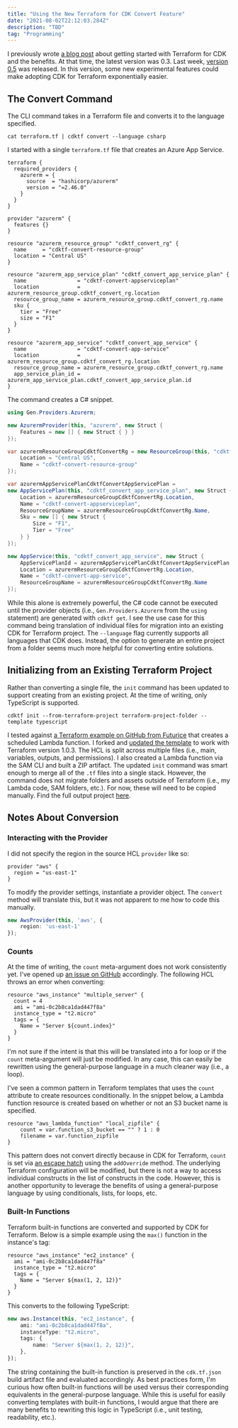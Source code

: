```yaml
---
title: "Using the New Terraform for CDK Convert Feature"
date: "2021-08-02T22:12:03.284Z"
description: "TBD"
tag: "Programming"
---
```


I previously wrote [a blog post](https://scottie.is/writing/cdktf-alpha-csharp-infrastructure/) about getting started with Terraform for CDK and the benefits. At that time, the latest version was 0.3. Last week, [version 0.5](https://github.com/hashicorp/terraform-cdk/releases/tag/v0.5.0) was released. In this version, some new experimental features could make adopting CDK for Terraform exponentially easier.

## The Convert Command
The CLI command takes in a Terraform file and converts it to the language specified.

```shell
cat terraform.tf | cdktf convert --language csharp
```

I started with a single `terraform.tf` file that creates an Azure App Service.

```hcl
terraform {
  required_providers {
    azurerm = {
      source  = "hashicorp/azurerm"
      version = "=2.46.0"
    }
  }
}

provider "azurerm" {
  features {}
}

resource "azurerm_resource_group" "cdktf_convert_rg" {
  name     = "cdktf-convert-resource-group"
  location = "Central US"
}

resource "azurerm_app_service_plan" "cdktf_convert_app_service_plan" {
  name                = "cdktf-convert-appserviceplan"
  location            = azurerm_resource_group.cdktf_convert_rg.location
  resource_group_name = azurerm_resource_group.cdktf_convert_rg.name
  sku {
    tier = "Free"
    size = "F1"
  }
}

resource "azurerm_app_service" "cdktf_convert_app_service" {
  name                = "cdktf-convert-app-service"
  location            = azurerm_resource_group.cdktf_convert_rg.location
  resource_group_name = azurerm_resource_group.cdktf_convert_rg.name
  app_service_plan_id = azurerm_app_service_plan.cdktf_convert_app_service_plan.id
}
```

The command creates a C# snippet.

```csharp
using Gen.Providers.Azurerm;

new AzurermProvider(this, "azurerm", new Struct {
    Features = new [] { new Struct { } }
});

var azurermResourceGroupCdktfConvertRg = new ResourceGroup(this, "cdktf_convert_rg", new Struct {
    Location = "Central US",
    Name = "cdktf-convert-resource-group"
});

var azurermAppServicePlanCdktfConvertAppServicePlan =
new AppServicePlan(this, "cdktf_convert_app_service_plan", new Struct {
    Location = azurermResourceGroupCdktfConvertRg.Location,
    Name = "cdktf-convert-appserviceplan",
    ResourceGroupName = azurermResourceGroupCdktfConvertRg.Name,
    Sku = new [] { new Struct {
        Size = "F1",
        Tier = "Free"
    } }
});

new AppService(this, "cdktf_convert_app_service", new Struct {
    AppServicePlanId = azurermAppServicePlanCdktfConvertAppServicePlan.Id,
    Location = azurermResourceGroupCdktfConvertRg.Location,
    Name = "cdktf-convert-app-service",
    ResourceGroupName = azurermResourceGroupCdktfConvertRg.Name
});
```

While this alone is extremely powerful, the C# code cannot be executed until the provider objects (i.e., `Gen.Providers.Azurerm` from the `using` statement) are generated with `cdktf get`. I see the use case for this command being translation of individual files for migration into an existing CDK for Terraform project. The `--language` flag currently supports all languages that CDK does. Instead, the option to generate an entire project from a folder seems much more helpful for converting entire solutions.

## Initializing from an Existing Terraform Project
Rather than converting a single file, the `init` command has been updated to support creating from an existing project. At the time of writing, only TypeScript is supported.

```shell
cdktf init --from-terraform-project terraform-project-folder --template typescript
```

I tested against [a Terraform example on GitHub from Futurice](https://github.com/futurice/terraform-examples/tree/master/aws/aws_lambda_cronjob) that creates a scheduled Lambda function. I forked and [updated the template](https://github.com/scottenriquez/cdktf-convert-playground/tree/main/aws-lambda-cron) to work with Terraform version 1.0.3. The HCL is split across multiple files (i.e., main, variables, outputs, and permissions). I also created a Lambda function via the SAM CLI and built a ZIP artifact. The updated `init` command was smart enough to merge all of the `.tf` files into a single stack. However, the command does not migrate folders and assets outside of Terraform (i.e., my Lambda code, SAM folders, etc.). For now, these will need to be copied manually. Find the full output project [here](https://github.com/scottenriquez/cdktf-convert-playground/tree/main/aws-lambda-cron-cdktf).

## Notes About Conversion 

### Interacting with the Provider
I did not specify the region in the source HCL `provider` like so:

```hcl
provider "aws" {
  region = "us-east-1"
}
```

To modify the provider settings, instantiate a provider object. The `convert` method will translate this, but it was not apparent to me how to code this manually.

```typescript
new AwsProvider(this, 'aws', {
    region: 'us-east-1'
});
```

### Counts
At the time of writing, the `count` meta-argument does not work consistently yet. I've opened up [an issue on GitHub](https://github.com/hashicorp/terraform-cdk/issues/889) accordingly. The following HCL throws an error when converting:

```hcl
resource "aws_instance" "multiple_server" {
  count = 4
  ami = "ami-0c2b8ca1dad447f8a"
  instance_type = "t2.micro"
  tags = {
    Name = "Server ${count.index}"
  }
}
```

I'm not sure if the intent is that this will be translated into a for loop or if the `count` meta-argument will just be modified. In any case, this can easily be rewritten using the general-purpose language in a much cleaner way (i.e., a loop).

I've seen a common pattern in Terraform templates that uses the `count` attribute to create resources conditionally. In the snippet below, a Lambda function resource is created based on whether or not an S3 bucket name is specified.

```hcl
resource "aws_lambda_function" "local_zipfile" {
    count = var.function_s3_bucket == "" ? 1 : 0
    filename = var.function_zipfile
}
```

This pattern does not convert directly because in CDK for Terraform, `count` is set via [an escape hatch](https://github.com/hashicorp/terraform-cdk/blob/main/docs/working-with-cdk-for-terraform/escape-hatch.md) using the `addOverride` method. The underlying Terraform configuration will be modified, but there is not a way to access individual constructs in the list of constructs in the code. However, this is another opportunity to leverage the benefits of using a general-purpose language by using conditionals, lists, for loops, etc.

### Built-In Functions
Terraform built-in functions are converted and supported by CDK for Terraform. Below is a simple example using the `max()` function in the instance's tag:

```hcl
resource "aws_instance" "ec2_instance" {
  ami = "ami-0c2b8ca1dad447f8a"
  instance_type = "t2.micro"
  tags = {
    Name = "Server ${max(1, 2, 12)}"
  }
}
```

This converts to the following TypeScript:
```typescript
new aws.Instance(this, "ec2_instance", {
    ami: "ami-0c2b8ca1dad447f8a", 
    instanceType: "t2.micro", 
    tags: {
        name: "Server ${max(1, 2, 12)}",
    },
});
```

The string containing the built-in function is preserved in the `cdk.tf.json` build artifact file and evaluated accordingly. As best practices form, I'm curious how often built-in functions will be used versus their corresponding equivalents in the general-purpose language. While this is useful for easily converting templates with built-in functions, I would argue that there are many benefits to rewriting this logic in TypeScript (i.e., unit testing, readability, etc.).
